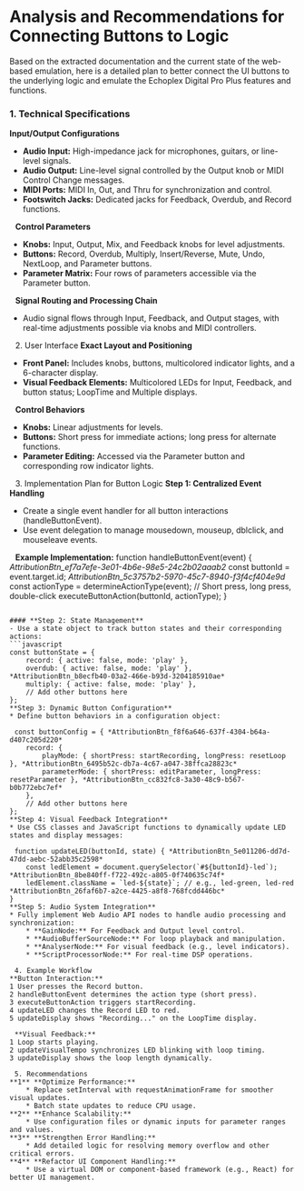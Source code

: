 # Analysis and Recommendations for Connecting Buttons to Logic
Based on the extracted documentation and the current state of the web-based emulation, here is a detailed plan to better connect the UI buttons to the underlying logic and emulate the Echoplex Digital Pro Plus features and functions.
### 1. Technical Specifications
**Input/Output Configurations**
* **Audio Input:** High-impedance jack for microphones, guitars, or line-level signals.
* **Audio Output:** Line-level signal controlled by the Output knob or MIDI Control Change messages.
* **MIDI Ports:** MIDI In, Out, and Thru for synchronization and control.
* **Footswitch Jacks:** Dedicated jacks for Feedback, Overdub, and Record functions.

⠀**Control Parameters**
* **Knobs:** Input, Output, Mix, and Feedback knobs for level adjustments.
* **Buttons:** Record, Overdub, Multiply, Insert/Reverse, Mute, Undo, NextLoop, and Parameter buttons.
* **Parameter Matrix:** Four rows of parameters accessible via the Parameter button.

⠀**Signal Routing and Processing Chain**
* Audio signal flows through Input, Feedback, and Output stages, with real-time adjustments possible via knobs and MIDI controllers.

⠀2. User Interface
**Exact Layout and Positioning**
* **Front Panel:** Includes knobs, buttons, multicolored indicator lights, and a 6-character display.
* **Visual Feedback Elements:** Multicolored LEDs for Input, Feedback, and button status; LoopTime and Multiple displays.

⠀**Control Behaviors**
* **Knobs:** Linear adjustments for levels.
* **Buttons:** Short press for immediate actions; long press for alternate functions.
* **Parameter Editing:** Accessed via the Parameter button and corresponding row indicator lights.

⠀3. Implementation Plan for Button Logic
**Step 1: Centralized Event Handling**
* Create a single event handler for all button interactions (handleButtonEvent).
* Use event delegation to manage mousedown, mouseup, dblclick, and mouseleave events.

⠀**Example Implementation:**
function handleButtonEvent(event) { *AttributionBtn_ef7a7efe-3e01-4b6e-98e5-24c2b02aaab2*
    const buttonId = event.target.id; *AttributionBtn_5c3757b2-5970-45c7-8940-f3f4cf404e9d*
    const actionType = determineActionType(event); // Short press, long press, double-click
    executeButtonAction(buttonId, actionType);
}
``` *AttributionBtn_42facaf2-d167-481c-919f-134a77e0d307*

#### **Step 2: State Management**
- Use a state object to track button states and their corresponding actions:
```javascript
const buttonState = {
    record: { active: false, mode: 'play' },
    overdub: { active: false, mode: 'play' }, *AttributionBtn_b8ecfb40-03a2-466e-b93d-3204185910ae*
    multiply: { active: false, mode: 'play' },
    // Add other buttons here
};
**Step 3: Dynamic Button Configuration**
* Define button behaviors in a configuration object:

⠀const buttonConfig = { *AttributionBtn_f8f6a646-637f-4304-b64a-d407c205d220*
    record: {
        playMode: { shortPress: startRecording, longPress: resetLoop }, *AttributionBtn_6495b52c-db7a-4c67-a047-38ffca28823c*
        parameterMode: { shortPress: editParameter, longPress: resetParameter }, *AttributionBtn_cc832fc8-3a30-48c9-b567-b0b772ebc7ef*
    },
    // Add other buttons here
};
**Step 4: Visual Feedback Integration**
* Use CSS classes and JavaScript functions to dynamically update LED states and display messages:

⠀function updateLED(buttonId, state) { *AttributionBtn_5e011206-dd7d-47dd-aebc-52abb35c2598*
    const ledElement = document.querySelector(`#${buttonId}-led`); *AttributionBtn_8be840ff-f722-492c-a805-0f740635c74f*
    ledElement.className = `led-${state}`; // e.g., led-green, led-red *AttributionBtn_26faf6b7-a2ce-4425-a8f8-768fcdd446bc*
}
**Step 5: Audio System Integration**
* Fully implement Web Audio API nodes to handle audio processing and synchronization:
	* **GainNode:** For Feedback and Output level control.
	* **AudioBufferSourceNode:** For loop playback and manipulation.
	* **AnalyserNode:** For visual feedback (e.g., level indicators).
	* **ScriptProcessorNode:** For real-time DSP operations.

⠀4. Example Workflow
**Button Interaction:**
1 User presses the Record button.
2 handleButtonEvent determines the action type (short press).
3 executeButtonAction triggers startRecording.
4 updateLED changes the Record LED to red.
5 updateDisplay shows "Recording..." on the LoopTime display.

⠀**Visual Feedback:**
1 Loop starts playing.
2 updateVisualTempo synchronizes LED blinking with loop timing.
3 updateDisplay shows the loop length dynamically.

⠀5. Recommendations
**1** **Optimize Performance:**
	* Replace setInterval with requestAnimationFrame for smoother visual updates.
	* Batch state updates to reduce CPU usage.
**2** **Enhance Scalability:**
	* Use configuration files or dynamic inputs for parameter ranges and values.
**3** **Strengthen Error Handling:**
	* Add detailed logic for resolving memory overflow and other critical errors.
**4** **Refactor UI Component Handling:**
	* Use a virtual DOM or component-based framework (e.g., React) for better UI management.
